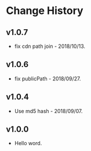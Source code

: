 Change History
==============

v1.0.7
---
* fix cdn path join - 2018/10/13.

v1.0.6
---
* fix publicPath - 2018/09/27.

v1.0.4
---
* Use md5 hash - 2018/09/07.

v1.0.0
---
* Hello word.